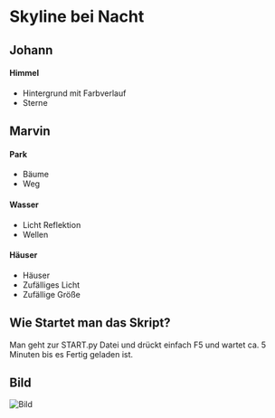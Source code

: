 
#		Skyline bei Nacht

##			Johann
####	Himmel
- Hintergrund mit Farbverlauf
- Sterne
##			Marvin
####	Park
- Bäume
- Weg
####	Wasser
- Licht Reflektion
- Wellen
			
#### 	Häuser
- Häuser
- Zufälliges Licht
- Zufällige Größe
		
##	Wie Startet man das Skript?
	
Man geht zur START.py Datei und drückt einfach F5 und wartet ca. 5 Minuten bis es Fertig geladen ist.
## Bild
![Bild](https://github.com/themarcraft/Skyline-bei-Nacht/blob/main/MicrosoftTeams-image%20%282%29.png?raw=true)
